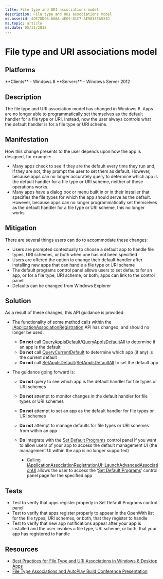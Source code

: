 ```yaml
---
title: File type and URI associations model
description: File type and URI associations model
ms.assetid: 4DE7DD08-088A-4E09-B1C7-AE9033EA533D
ms.topic: article
ms.date: 05/31/2018
---
```


# File type and URI associations model

## Platforms

<dl> **Clients** - Windows 8  
**Servers** - Windows Server 2012  
</dl>

## Description

The file type and URI association model has changed in Windows 8. Apps are no longer able to programmatically set themselves as the default handler for a file type or URI. Instead, now the user always controls what the default handler is for a file type or URI scheme.

## Manifestation

How this change presents to the user depends upon how the app is designed, for example:

-   Many apps check to see if they are the default every time they run and, if they are not, they prompt the user to set them as default. However, because apps can no longer accurately query to determine which app is the default handler for a file type or URI scheme, neither of these operations works.
-   Many apps have a dialog box or menu built in or in their installer that specifies the file types for which the app should serve as the default. However, because apps can no longer programmatically set themselves as the default handler for a file type or URI scheme, this no longer works.

## Mitigation

There are several things users can do to accommodate these changes:

-   Users are prompted contextually to choose a default app to handle file types, URI schemes, or both when one has not been specified
-   Users are offered the option to change their default handler after installing new apps that can handle a file type or URI scheme
-   The default programs control panel allows users to set defaults for an app, or for a file type, URI scheme, or both; apps can link to the control panel
-   Defaults can be changed from Windows Explorer

## Solution

As a result of these changes, this API guidance is provided:

-   The functionality of some method calls within the [IApplicationAssociationRegistration](https://go.microsoft.com/fwlink/p/?LinkId=325451) API has changed, and should no longer be used.

    -   **Do not** call [QueryAppIsDefault](https://go.microsoft.com/fwlink/p/?LinkId=325452)/[QueryAppIsDefaultAll](https://go.microsoft.com/fwlink/p/?LinkId=325453) to determine if an app is the default
    -   **Do not** call [QueryCurrentDefault](https://go.microsoft.com/fwlink/p/?LinkId=325454) to determine which app (if any) is the current default
    -   **Do not** call [SetAppIsDefault](https://go.microsoft.com/fwlink/p/?LinkId=325455)/[SetAppIsDefaultAll](https://go.microsoft.com/fwlink/p/?LinkId=325456) to set the default app

-   The guidance going forward is:

    -   **Do not** query to see which app is the default handler for file types or URI schemes

    -   **Do not** attempt to monitor changes in the default handler for file types or URI schemes

    -   **Do not** attempt to set an app as the default handler for file types or URI schemes

    -   **Do not** attempt to manage defaults for file types or URI schemes from within an app

    -   **Do** integrate with the [Set Default Programs](https://go.microsoft.com/fwlink/p/?LinkId=325457) control panel if you want to allow users of your app to access the default management UI (the management UI within the app is no longer supported)

        -   Calling [IApplicationAssociationRegistrationUI::LaunchAdvancedAssociationUI](https://go.microsoft.com/fwlink/p/?LinkId=325458) allows the user to access the ‘[Set Default Programs](https://go.microsoft.com/fwlink/p/?LinkId=325457)’ control panel page for the specified app

## Tests

-   Test to verify that apps register properly in Set Default Programs control panel
-   Test to verify that apps register properly to appear in the OpenWith list for the file types, URI schemes, or both, that they register to handle
-   Test to verify that new app notifications appear after your app is installed and the user invokes a file type, URI scheme, or both, that your app has registered to handle

## Resources

-   [Best Practices for File Type and URI Associations in Windows 8 Desktop Apps](https://go.microsoft.com/fwlink/p/?linkid=228165)
-   [File Type Associations and AutoPlay Build Conference Presentation](https://go.microsoft.com/fwlink/p/?LinkId=325427)

 

 




